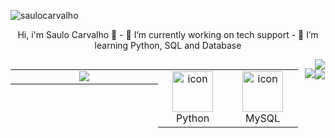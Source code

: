 <p align="left"> <img src="https://komarev.com/ghpvc/?username=saulocarvalho&label=Profile%20views&color=0e75b6&style=flat" alt="saulocarvalho" /> </p>
<p align="center">
 Hi, i'm Saulo Carvalho 👋
- 🔭 I’m currently working on tech support
- 🌱 I’m learning Python, SQL and Database
</p>
  <div style="display: flex; align-items: flex-start; align: center"> 
  <table align="center">
  <tr>
   <td align="center" width="500">
    <image src="https://readme-typing-svg.herokuapp.com?font=Iosevka&size=16&color=97a4e2&center=true&width=410&height=45&lines=I+like+to+try+new+things">
    </td>
  </tr>
  </table>
  

  <table align="center">
  <tr>

  <td align="center" width="96">
        <img src="https://techstack-generator.vercel.app/python-icon.svg" alt="icon" width="65" height="65" />
      <br>Python
    </td>

   <td align="center" width="96">
        <img src="https://techstack-generator.vercel.app/mysql-icon.svg" alt="icon" width="65" height="65" />
      <br>MySQL
    </td>
  </tr>
</table>

 <!-- ##
<div>
  <a href="https://github.com/saulocarvalho">
  <img height="150em" src="https://github-readme-stats.vercel.app/api?username=saulocarvalho&show_icons=true&theme=dark&include_all_commits=true&count_private=true"/>
  <img height="150em" src="https://github-readme-stats.vercel.app/api/top-langs/?username=saulocarvalho&layout=compact&langs_count=7&theme=dark"/>
</div>
<div style="display: inline_block"><br>
-->
##

![](http://github-profile-summary-cards.vercel.app/api/cards/profile-details?username=saulocarvalho&theme=dark)




##
  
  <div> 
  <a href = "mailto:saulodias60@gmail.com"><img src="https://img.shields.io/badge/Gmail-D14836?style=for-the-badge&logo=gmail&logoColor=white"_blank"></a>
  <a href="https://www.linkedin.com/in/saulo-carvalho-834980160/" target="_blank"><img src="https://img.shields.io/badge/-LinkedIn-%230077B5?style=for-the-badge&logo=linkedin&logoColor=white" target="_blank"></a> 
 </div>

 
  
  <!--
**saulocarvalho/saulocarvalho** is a ✨ _special_ ✨ repository because its `README.md` (this file) appears on your GitHub profile.

Here are some ideas to get you started:

- 🔭 I’m currently working on ...
- 🌱 I’m currently learning ...
- 👯 I’m looking to collaborate on ...
- 🤔 I’m looking for help with ...
- 💬 Ask me about ...
- 📫 How to reach me: ...
- 😄 Pronouns: ...
- ⚡ Fun fact: ...
-->
